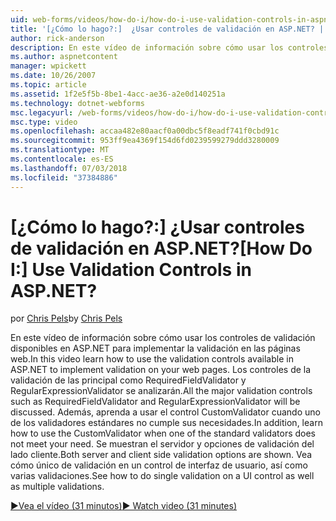 ```yaml
---
uid: web-forms/videos/how-do-i/how-do-i-use-validation-controls-in-aspnet
title: '[¿Cómo lo hago?:]  ¿Usar controles de validación en ASP.NET? | Microsoft Docs'
author: rick-anderson
description: En este vídeo de información sobre cómo usar los controles de validación disponibles en ASP.NET para implementar la validación en las páginas web. Toda la validación principal controla como...
ms.author: aspnetcontent
manager: wpickett
ms.date: 10/26/2007
ms.topic: article
ms.assetid: 1f2e5f5b-8be1-4acc-ae36-a2e0d140251a
ms.technology: dotnet-webforms
msc.legacyurl: /web-forms/videos/how-do-i/how-do-i-use-validation-controls-in-aspnet
msc.type: video
ms.openlocfilehash: accaa482e80aacf0a00dbc5f8eadf741f0cbd91c
ms.sourcegitcommit: 953ff9ea4369f154d6fd0239599279ddd3280009
ms.translationtype: MT
ms.contentlocale: es-ES
ms.lasthandoff: 07/03/2018
ms.locfileid: "37384886"
---
```

<a name="how-do-i--use-validation-controls-in-aspnet"></a><span data-ttu-id="f994a-105">[¿Cómo lo hago?:]  ¿Usar controles de validación en ASP.NET?</span><span class="sxs-lookup"><span data-stu-id="f994a-105">[How Do I:]  Use Validation Controls in ASP.NET?</span></span>
====================
<span data-ttu-id="f994a-106">por [Chris Pels](https://twitter.com/chrispels)</span><span class="sxs-lookup"><span data-stu-id="f994a-106">by [Chris Pels](https://twitter.com/chrispels)</span></span>

<span data-ttu-id="f994a-107">En este vídeo de información sobre cómo usar los controles de validación disponibles en ASP.NET para implementar la validación en las páginas web.</span><span class="sxs-lookup"><span data-stu-id="f994a-107">In this video learn how to use the validation controls available in ASP.NET to implement validation on your web pages.</span></span> <span data-ttu-id="f994a-108">Los controles de la validación de las principal como RequiredFieldValidator y RegularExpressionValidator se analizarán.</span><span class="sxs-lookup"><span data-stu-id="f994a-108">All the major validation controls such as RequiredFieldValidator and RegularExpressionValidator will be discussed.</span></span> <span data-ttu-id="f994a-109">Además, aprenda a usar el control CustomValidator cuando uno de los validadores estándares no cumple sus necesidades.</span><span class="sxs-lookup"><span data-stu-id="f994a-109">In addition, learn how to use the CustomValidator when one of the standard validators does not meet your need.</span></span> <span data-ttu-id="f994a-110">Se muestran el servidor y opciones de validación del lado cliente.</span><span class="sxs-lookup"><span data-stu-id="f994a-110">Both server and client side validation options are shown.</span></span> <span data-ttu-id="f994a-111">Vea cómo único de validación en un control de interfaz de usuario, así como varias validaciones.</span><span class="sxs-lookup"><span data-stu-id="f994a-111">See how to do single validation on a UI control as well as multiple validations.</span></span>

[<span data-ttu-id="f994a-112">&#9654;Vea el vídeo (31 minutos)</span><span class="sxs-lookup"><span data-stu-id="f994a-112">&#9654; Watch video (31 minutes)</span></span>](https://channel9.msdn.com/Blogs/ASP-NET-Site-Videos/how-do-i-use-validation-controls-in-aspnet)
